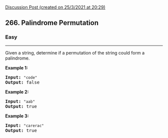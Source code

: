 [Discussion Post (created on 25/3/2021 at 20:29)](https://leetcode.com/problems/palindrome-permutation/submissions/)  
<h2>266. Palindrome Permutation</h2><h3>Easy</h3><hr><div><p>Given a string, determine if a permutation of the string could form a palindrome.</p>

<p><strong>Example 1:</strong></p>

<pre><strong>Input:</strong> <code>"code"</code>
<strong>Output:</strong> false</pre>

<p><strong>Example 2:</strong></p>

<pre><strong>Input:</strong> <code>"aab"</code>
<strong>Output:</strong> true</pre>

<p><strong>Example 3:</strong></p>

<pre><strong>Input:</strong> <code>"carerac"</code>
<strong>Output:</strong> true</pre>
</div>